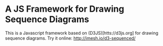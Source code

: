 # A JS Framework for Drawing Sequence Diagrams

This is a Javascript framework based on (D3JS)[htts://d3js.org] for drawing sequence diagrams.
Try it online: http://imesh.io/d3-sequenced/
